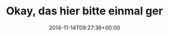 ---
retweeted: false
source: <a href="http://twitter.com" rel="nofollow">Twitter Web Client</a>
entities:
  hashtags: []
  symbols: []
  user_mentions: []
  urls:
  - url: http://t.co/1PXfgOVdxD
    expanded_url: http://www.express.co.uk/pictures/galleries/2320/Rowan-Atkinson-as-Mr-Bean-through-history
    display_url: express.co.uk/pictures/galle…
    indices:
    - '37'
    - '59'
display_text_range:
- '0'
- '59'
favorite_count: '0'
id_str: '533189493843820544'
truncated: false
retweet_count: '0'
id: '533189493843820544'
possibly_sensitive: false
created_at: Fri Nov 14 09:27:36 +0000 2014
favorited: false
full_text: 'Okay, das hier bitte einmal gerahmt:'
lang: de
quote_url: http://www.express.co.uk/pictures/galleries/2320/Rowan-Atkinson-as-Mr-Bean-through-history
tags:
- pesos:twitter
date: '2014-11-14T09:27:36+00:00'
src: https://twitter.com/bascht/status/533189493843820544
original_url: https://twitter.com/bascht/status/533189493843820544
type: twitter_tweet
text: 'Okay, das hier bitte einmal gerahmt:'
title: Okay, das hier bitte einmal ger

---